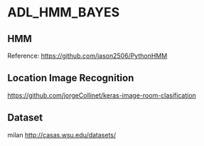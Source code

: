 # ADL_HMM_BAYES

## HMM
Reference: https://github.com/jason2506/PythonHMM

## Location Image Recognition
https://github.com/jorgeCollinet/keras-image-room-clasification
 
## Dataset
milan
http://casas.wsu.edu/datasets/
